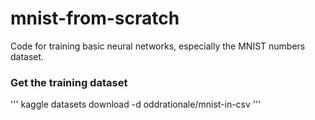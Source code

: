 # mnist-from-scratch
Code for training basic neural networks, especially the MNIST numbers dataset.

### Get the training dataset
'''
kaggle datasets download -d oddrationale/mnist-in-csv
'''
